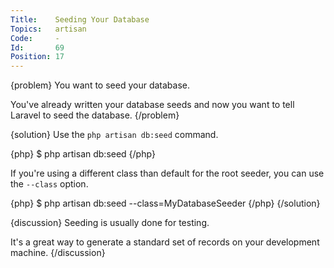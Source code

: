 ```yaml
---
Title:    Seeding Your Database
Topics:   artisan
Code:     -
Id:       69
Position: 17
---
```


{problem}
You want to seed your database.

You've already written your database seeds and now you want to tell Laravel to seed the database.
{/problem}

{solution}
Use the `php artisan db:seed` command.

{php}
$ php artisan db:seed
{/php}

If you're using a different class than default for the root seeder, you can use the `--class` option.

{php}
$ php artisan db:seed --class=MyDatabaseSeeder
{/php}
{/solution}

{discussion}
Seeding is usually done for testing.

It's a great way to generate a standard set of records on your development machine.
{/discussion}
